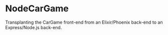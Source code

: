 # NodeCarGame
Transplanting the CarGame front-end from an Elixir/Phoenix back-end to an Express/Node.js back-end.
